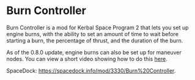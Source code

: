 # Burn Controller
Burn Controller is a mod for Kerbal Space Program 2 that lets you set up engine burns, with the ability to set an amount of time to wait before starting a burn, the percentage of thrust, and the duration of the burn.

As of the 0.8.0 update, engine burns can also be set up for maneuver nodes. You can view a short video showing how to do this [here](https://www.youtube.com/watch?v=A1gVaj15n_o).

SpaceDock: https://spacedock.info/mod/3330/Burn%20Controller.
